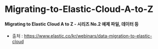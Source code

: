 # Migrating-to-Elastic-Cloud-A-to-Z

#### **Migrating to Elastic Cloud A to Z - 시리즈 No.2 예제 파일, 데이터 등**

* 출처 : https://www.elastic.co/kr/webinars/data-migration-to-elastic-cloud
